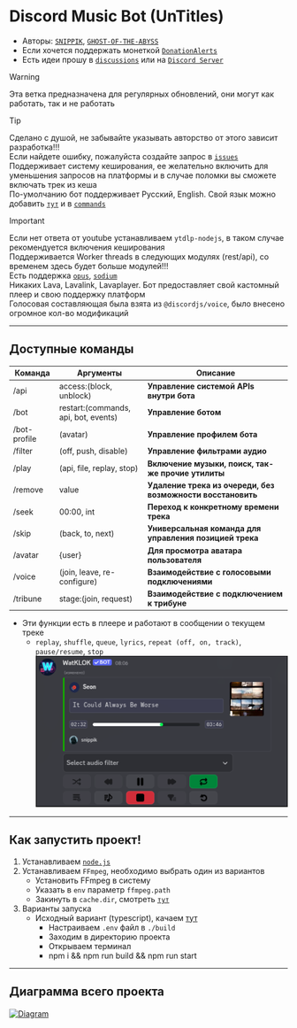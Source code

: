 # Discord Music Bot (UnTitles)
- Авторы: [`SNIPPIK`](https://github.com/SNIPPIK), [`GHOST-OF-THE-ABYSS`](https://github.com/GHOST-OF-THE-ABYSS)
- Если хочется поддержать монеткой [`DonationAlerts`](https://www.donationalerts.com/r/snippik)
- Есть идеи прошу в [`discussions`](https://github.com/SNIPPIK/UnTitles/discussions) или на [`Discord Server`](https://discord.gg/qMf2Sv3)

> [!WARNING]
> Эта ветка предназначена для регулярных обновлений, они могут как работать, так и не работать

> [!TIP]
> Сделано с душой, не забывайте указывать авторство от этого зависит разработка!!!\
> Если найдете ошибку, пожалуйста создайте запрос в [`issues`](https://github.com/SNIPPIK/UnTitles/issues)\
> Поддерживает систему кеширования, ее желательно включить для уменьшения запросов на платформы и в случае поломки вы сможете включать трек из кеша\
> По-умолчанию бот поддерживает Русский, English. Свой язык можно добавить [`тут`](src/services/locale/languages.json) и в [`commands`](src/handlers/commands)

> [!IMPORTANT]
> Если нет ответа от youtube устанавливаем `ytdlp-nodejs`, в таком случае рекомендуется включения кеширования\
> Поддерживается Worker threads в следующих модулях (rest/api), со временем здесь будет больше модулей!!!\
> Есть поддержка [`opus`](src/services/voice/audio/opus.ts), [`sodium`](src/services/voice/crypto/RTPEncryptor.ts)\
> Никаких Lava, Lavalink, Lavaplayer. Бот предоставляет свой кастомный плеер и свою поддержку платформ\
> Голосовая составляющая была взята из `@discordjs/voice`, было внесено огромное кол-во модификаций
---

## Доступные команды
| Команда      | Аргументы                            | Описание                                                    | 
|--------------|--------------------------------------|-------------------------------------------------------------|
| /api         | access:(block, unblock)              | **Управление системой APIs внутри бота**                    |
| /bot         | restart:(commands, api, bot, events) | **Управление ботом**                                        | 
| /bot-profile | (avatar)                             | **Управление профилем бота**                                | 
| /filter      | (off, push, disable)                 | **Управление фильтрами аудио**                              |
| /play        | (api, file, replay, stop)            | **Включение музыки, поиск, так-же прочие утилиты**          |
| /remove      | value                                | **Удаление трека из очереди, без возможности восстановить** | 
| /seek        | 00:00, int                           | **Переход к конкретному времени трека**                     |
| /skip        | (back, to, next)                     | **Универсальная команда для управления позицией трека**     |
| /avatar      | {user}                               | **Для просмотра аватара пользователя**                      |
| /voice       | (join, leave, re-configure)          | **Взаимодействие с голосовыми подключениями**               |
| /tribune     | stage:(join, request)                | **Взаимодействие с подключением к трибуне**                 |
- Эти функции есть в плеере и работают в сообщении о текущем треке
  - `replay`, `shuffle`, `queue`, `lyrics`, `repeat (off, on, track)`, `pause/resume`, `stop`
![img_1.png](.github/images/playing.png)
---

## Как запустить проект!
1. Устанавливаем [`node.js`](https://nodejs.org/en)
2. Устанавливаем `FFmpeg`, необходимо выбрать один из вариантов
   - Установить FFmpeg в систему
   - Указать в `env` параметр `ffmpeg.path`
   - Закинуть в `cache.dir`, смотреть [`тут`](https://github.com/SNIPPIK/UnTitles/blob/5b71c70907f62c975ce3ea8ccae6d092e46d9ee6/.env.example#L101)
3. Варианты запуска
   - Исходный вариант (typescript), качаем [тут](https://github.com/SNIPPIK/UnTitles/archive/refs/heads/main.zip)
     - Настраиваем `.env` файл в `./build`
     - Заходим в директорию проекта
     - Открываем терминал
     - npm i && npm run build && npm run start

---

## Диаграмма всего проекта
[<img align="center" alt="Diagram" width="" src=".github/images/src.png" />]()